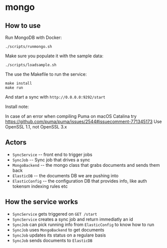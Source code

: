 # mongo

## How to use

Run MongoDB with Docker:
```
./scripts/runmongo.sh
```

Make sure you populate it with the sample data:
```
./scripts/loadsample.sh
```

The use the Makefile to run the service:
```
make install
make run
```

And start a sync with `http://0.0.0.0:9292/start`

  Install note:

  In case of an error when compiling Puma on macOS Catalina
  try https://github.com/puma/puma/issues/2544#issuecomment-771345173
  Use OpenSSL 1.1, not OpenSSL 3.x


## Actors

- `SyncService` -- front end to trigger jobs
- `SyncJob` -- Sync job that drives a sync
- `MongoBackend` -- the mongo class that grabs documents and sends them back
- `ElasticDB` -- the documents DB we are pushing into
- `ElasticConfig` -- the configuration DB that provides info, like auth tokensm indexing rules etc


## How the service works

- `SyncService` gets triggered on `GET /start`
- `SyncService` creates a sync job and return immediatly an id
- `SyncJob` can pick running info from `ElasticConfig` to know how to run
- `SyncJob` uses `MongoBackend` to get documents
- `SyncJob` updates its status on a regulare basis
- `SyncJob` sends documents to `ElasticDB`
